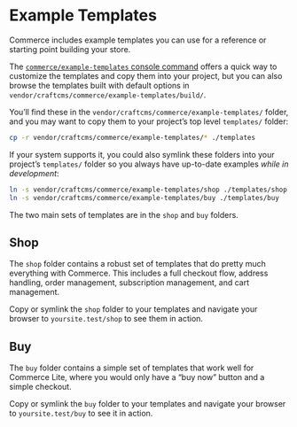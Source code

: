 # Example Templates

Commerce includes example templates you can use for a reference or starting point building your store.

The [`commerce/example-templates` console command](console-commands.md#example-templates) offers a quick way to customize the templates and copy them into your project, but you can also browse the templates built with default options in `vendor/craftcms/commerce/example-templates/build/`.

You’ll find these in the `vendor/craftcms/commerce/example-templates/` folder, and you may want to copy them to your project’s top level `templates/` folder:

```bash
cp -r vendor/craftcms/commerce/example-templates/* ./templates
```

If your system supports it, you could also symlink these folders into your project’s `templates/` folder so you always have up-to-date examples _while in development_:

```bash
ln -s vendor/craftcms/commerce/example-templates/shop ./templates/shop
ln -s vendor/craftcms/commerce/example-templates/buy ./templates/buy
```

The two main sets of templates are in the `shop` and `buy` folders.

## Shop

The `shop` folder contains a robust set of templates that do pretty much everything with Commerce. This includes a full checkout flow, address handling, order management, subscription management, and cart management.

Copy or symlink the `shop` folder to your templates and navigate your browser to `yoursite.test/shop` to see them in action.

## Buy

The `buy` folder contains a simple set of templates that work well for Commerce Lite, where you would only have a “buy now” button and a simple checkout.

Copy or symlink the `buy` folder to your templates and navigate your browser to `yoursite.test/buy` to see it in action.
